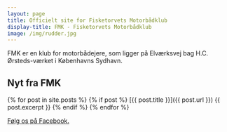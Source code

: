 ```yaml
---
layout: page
title: Officielt site for Fisketorvets Motorbådklub
display-title: FMK - Fisketorvets Motorbådklub
image: /img/rudder.jpg
---
```


FMK er en klub for motorbådejere, som ligger på Elværksvej bag H.C. Ørsteds-værket i Københavns Sydhavn. 
			    
## Nyt fra FMK

{% for post in site.posts %}
    {% if post %}
        [{{ post.title }}]({{ post.url }})
        {{ post.excerpt }}
    {% endif %}
{% endfor %}

[Følg os på Facebook.](https://www.facebook.com/pages/Fisketorvets-Motorb%C3%A5dsklub-FMK/157238980994747)

